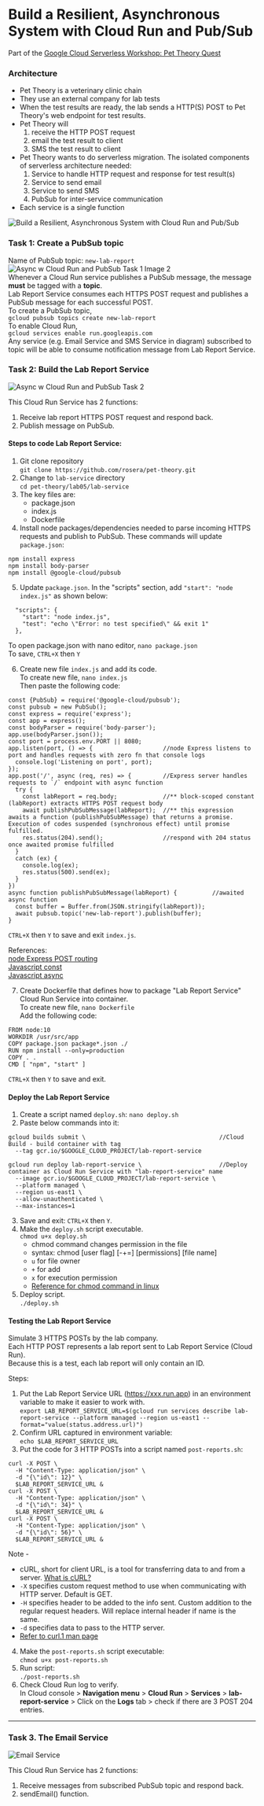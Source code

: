 # Build a Resilient, Asynchronous System with Cloud Run and Pub/Sub

Part of the [Google Cloud Serverless Workshop: Pet Theory Quest](https://www.cloudskillsboost.google/quests/152)

### Architecture
- Pet Theory is a veterinary clinic chain
- They use an external company for lab tests
- When the test results are ready, the lab sends a HTTP(S) POST to Pet Theory's web endpoint for test results.
- Pet Theory will 
  1. receive the HTTP POST request
  2. email the test result to client
  3. SMS the test result to client
- Pet Theory wants to do serverless migration. The isolated components of serverless architecture needed:
  1. Service to handle HTTP request and response for test result(s)
  2. Service to send email
  3. Service to send SMS
  4. PubSub for inter-service communication  
- Each service is a single function

![Build a Resilient, Asynchronous System with Cloud Run and Pub/Sub](https://github.com/TCLee-tech/Google/blob/071734a39a74f249369dd950aa5c7ed7290456a9/Build%20a%20Resilient,%20Asynchronous%20System%20with%20Cloud%20Run%20and%20PubSub/Async%20w%20Cloud%20Run%20and%20PubSub%20Task%201%20Image%201.jpg)

### Task 1: Create a PubSub topic
Name of PubSub topic: `new-lab-report`  
![Async w Cloud Run and PubSub Task 1 Image 2](https://github.com/TCLee-tech/Google/blob/52de20e08feb538368068d84e2696a3736678ed1/Build%20a%20Resilient,%20Asynchronous%20System%20with%20Cloud%20Run%20and%20PubSub/Async%20w%20Cloud%20Run%20and%20PubSub%20Task%201%20Image%202.jpg)  
Whenever a Cloud Run service publishes a PubSub message, the message **must** be tagged with a **topic**.  
Lab Report Service consumes each HTTPS POST request and publishes a PubSub message for each successful POST.  
To create a PubSub topic,   
  `gcloud pubsub topics create new-lab-report`  
To enable Cloud Run,   
  `gcloud services enable run.googleapis.com`  
Any service (e.g. Email Service and SMS Service in diagram) subscribed to topic will be able to consume notification message from Lab Report Service.  


### Task 2: Build the Lab Report Service
![Async w Cloud Run and PubSub Task 2](https://github.com/TCLee-tech/Google/blob/5180bcea5d9c85e4dd247125c64c3753b478f6ba/Build%20a%20Resilient,%20Asynchronous%20System%20with%20Cloud%20Run%20and%20PubSub/Async%20w%20Cloud%20Run%20and%20PubSub%20Task%202.jpg)  

This Cloud Run Service has 2 functions:
  1. Receive lab report HTTPS POST request and respond back.
  2. Publish message on PubSub.  

#### Steps to code Lab Report Service:
1. Git clone repository  
  `git clone https://github.com/rosera/pet-theory.git`  
2. Change to `lab-service` directory  
  `cd pet-theory/lab05/lab-service`  
3. The key files are:
    - package.json
    - index.js
    - Dockerfile
4. Install node packages/dependencies needed to parse incoming HTTPS requests and publish to PubSub. These commands will update `package.json`:
```
npm install express
npm install body-parser
npm install @google-cloud/pubsub
```

5. Update `package.json`. In the "scripts" section, add `"start": "node index.js"` as shown below:
```
  "scripts": {
    "start": "node index.js",
    "test": "echo \"Error: no test specified\" && exit 1"
  },
  ```  
  To open package.json with nano editor, `nano package.json`  
  To save, `CTRL+X` then `Y`  

6. Create new file `index.js` and add its code.  
  To create new file, `nano index.js`    
  Then paste the following code:  
```
const {PubSub} = require('@google-cloud/pubsub');
const pubsub = new PubSub();
const express = require('express');
const app = express();
const bodyParser = require('body-parser');
app.use(bodyParser.json());
const port = process.env.PORT || 8080;
app.listen(port, () => {                    //node Express listens to port and handles requests with zero fn that console logs
  console.log('Listening on port', port);
});
app.post('/', async (req, res) => {         //Express server handles requests to `/` endpoint with async function
  try {
    const labReport = req.body;             //** block-scoped constant (labReport) extracts HTTPS POST request body
    await publishPubSubMessage(labReport);  //** this expression awaits a function (publishPubSubMessage) that returns a promise. Execution of codes suspended (synchronous effect) until promise fulfilled. 
    res.status(204).send();                 //respond with 204 status once awaited promise fulfilled
  }
  catch (ex) {
    console.log(ex);
    res.status(500).send(ex);
  }
})
async function publishPubSubMessage(labReport) {          //awaited async function
  const buffer = Buffer.from(JSON.stringify(labReport));
  await pubsub.topic('new-lab-report').publish(buffer);
}
```
  `CTRL+X` then `Y` to save and exit `index.js`.
  
References:    
[node Express POST routing](https://expressjs.com/en/guide/routing.html)    
[Javascript const](https://developer.mozilla.org/en-US/docs/Web/JavaScript/Reference/Statements/const)  
[Javascript async](https://developer.mozilla.org/en-US/docs/Web/JavaScript/Reference/Statements/async_function)  

7. Create Dockerfile that defines how to package "Lab Report Service" Cloud Run Service into container.  
  To create new file, `nano Dockerfile`  
  Add the following code:  
```
FROM node:10
WORKDIR /usr/src/app
COPY package.json package*.json ./
RUN npm install --only=production
COPY . .
CMD [ "npm", "start" ]
```
  `CTRL+X` then `Y` to save and exit.  

#### Deploy the Lab Report Service
1. Create a script named `deploy.sh`: `nano deploy.sh`
2. Paste below commands into it:
```
gcloud builds submit \                                      //Cloud Build - build container with tag
  --tag gcr.io/$GOOGLE_CLOUD_PROJECT/lab-report-service

gcloud run deploy lab-report-service \                      //Deploy container as Cloud Run Service with "lab-report-service" name
  --image gcr.io/$GOOGLE_CLOUD_PROJECT/lab-report-service \
  --platform managed \
  --region us-east1 \
  --allow-unauthenticated \
  --max-instances=1
  ```
3. Save and exit: `CTRL+X` then `Y`.
4. Make the `deploy.sh` script executable.  
  `chmod u+x deploy.sh`
    - chmod command changes permission in the file
    - syntax: chmod [user flag] [-+=] [permissions] [file name]
    - `u` for file owner
    - `+` for add
    - `x` for execution permission
    - [Reference for chmod command in linux](https://linuxize.com/post/chmod-command-in-linux/)
5. Deploy script.  
  `./deploy.sh`

#### Testing the Lab Report Service
Simulate 3 HTTPS POSTs by the lab company.  
Each HTTP POST represents a lab report sent to Lab Report Service (Cloud Run).  
Because this is a test, each lab report will only contain an ID.  

Steps:
1. Put the Lab Report Service URL (https://xxx.run.app) in an environment variable to make it easier to work with.  
`export LAB_REPORT_SERVICE_URL=$(gcloud run services describe lab-report-service --platform managed --region us-east1 --format="value(status.address.url)")`  
2. Confirm URL captured in environment variable:  
  `echo $LAB_REPORT_SERVICE_URL`
3. Put the code for 3 HTTP POSTs into a script named `post-reports.sh`:
```
curl -X POST \
  -H "Content-Type: application/json" \
  -d "{\"id\": 12}" \
  $LAB_REPORT_SERVICE_URL &
curl -X POST \
  -H "Content-Type: application/json" \
  -d "{\"id\": 34}" \
  $LAB_REPORT_SERVICE_URL &
curl -X POST \
  -H "Content-Type: application/json" \
  -d "{\"id\": 56}" \
  $LAB_REPORT_SERVICE_URL &
```
Note -
  * cURL, short for client URL, is a tool for transferring data to and from a server. [What is cURL?](https://developer.ibm.com/articles/what-is-curl-command/)  
  * `-X` specifies custom request method to use when communicating with HTTP server. Default is GET.  
  * `-H` specifies header to be added to the info sent. Custom addition to the regular request headers. Will replace internal header if name is the same.  
  * `-d` specifies data to pass to the HTTP server.  
  * [Refer to curl.1 man page](https://curl.se/docs/manpage.html)  

4. Make the `post-reports.sh` script executable:  
`chmod u+x post-reports.sh`  
5. Run script:  
`./post-reports.sh`
6. Check Cloud Run log to verify.  
  In Cloud console > **Navigation menu** > **Cloud Run** > **Services** > **lab-report-service** > Click on the **Logs** tab > check if there are 3 POST 204 entries.

<hr>

### Task 3. The Email Service
![Email Service](https://github.com/TCLee-tech/Google/blob/80e35c533e797f95717671da672f3c7a0868acf1/Build%20a%20Resilient,%20Asynchronous%20System%20with%20Cloud%20Run%20and%20PubSub/Async%20w%20Cloud%20Run%20and%20PubSub%20Task%203%20Image%201.jpg)

This Cloud Run Service has 2 functions:
  1. Receive messages from subscribed PubSub topic and respond back.
  2. sendEmail() function.  

